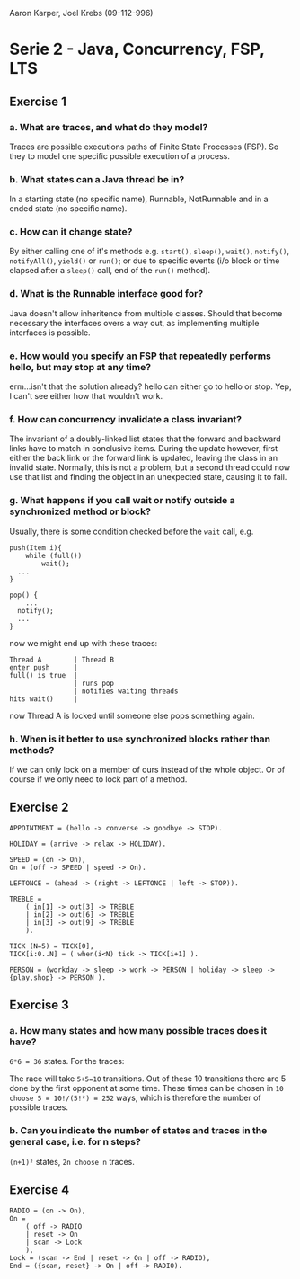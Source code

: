Aaron Karper, Joel Krebs (09-112-996)

# Serie 2 - Java, Concurrency, FSP, LTS

## Exercise 1

### a. What are traces, and what do they model?

Traces are possible executions paths of Finite State Processes (FSP). So they to model one specific possible execution of a process.

### b. What states can a Java thread be in?

In a starting state (no specific name), Runnable, NotRunnable and in a ended state (no specific name).

### c. How can it change state?

By either calling one of it's methods e.g. `start()`, `sleep()`, `wait()`, `notify()`,
`notifyAll()`, `yield()` or `run()`; or due to specific events (i/o block or time
elapsed after a `sleep()` call, end of the `run()` method).

### d. What is the Runnable interface good for?

Java doesn't allow inheritence from multiple classes. Should that become
necessary the interfaces overs a way out, as implementing multiple interfaces
is possible.

### e. How would you specify an FSP that repeatedly performs hello, but may stop at any time?

erm...isn't that the solution already? hello can either go to hello or stop.
Yep, I can't see either how that wouldn't work.

### f. How can concurrency invalidate a class invariant?
The invariant of a doubly-linked list states that the forward and backward
links have to match in conclusive items. During the update however, first
either the back link or the forward link is updated, leaving the class in an
invalid state. Normally, this is not a problem, but a second thread could now
use that list and finding the object in an unexpected state, causing it to
fail.

### g. What happens if you call wait or notify outside a synchronized method or block?
Usually, there is some condition checked before the `wait` call, e.g. 
```
push(Item i){
	while (full())
		wait();
  ...
}

pop() {
	...
  notify();
  ...
}
```

now we might end up with these traces:

```
Thread A        | Thread B
enter push      |
full() is true  |
                | runs pop
                | notifies waiting threads
hits wait()     |
```

now Thread A is locked until someone else pops something again.

### h. When is it better to use synchronized blocks rather than methods?
If we can only lock on a member of ours instead of the whole object. Or of
course if we only need to lock part of a method.

## Exercise 2

    APPOINTMENT = (hello -> converse -> goodbye -> STOP).

    HOLIDAY = (arrive -> relax -> HOLIDAY).
    
    SPEED = (on -> On), 
    On = (off -> SPEED | speed -> On).
    
    LEFTONCE = (ahead -> (right -> LEFTONCE | left -> STOP)).
    
    TREBLE = 
        ( in[1] -> out[3] -> TREBLE
        | in[2] -> out[6] -> TREBLE
        | in[3] -> out[9] -> TREBLE
        ).
    
    TICK (N=5) = TICK[0],
    TICK[i:0..N] = ( when(i<N) tick -> TICK[i+1] ).
    
    PERSON = (workday -> sleep -> work -> PERSON | holiday -> sleep -> {play,shop} -> PERSON ).
    
## Exercise 3

### a. How many states and how many possible traces does it have?

`6*6 = 36` states. For the traces:

The race will take `5+5=10` transitions. Out of these 10 transitions there are
5 done by the first opponent at some time. These times can be chosen in 
`10 choose 5 = 10!/(5!²) = 252` ways, which is therefore the number of possible
traces.

### b. Can you indicate the number of states and traces in the general case, i.e. for n steps?

`(n+1)²` states, `2n choose n` traces.

## Exercise 4

    RADIO = (on -> On),
    On = 
        ( off -> RADIO 
        | reset -> On
        | scan -> Lock
        ),
    Lock = (scan -> End | reset -> On | off -> RADIO),
    End = ({scan, reset} -> On | off -> RADIO).

